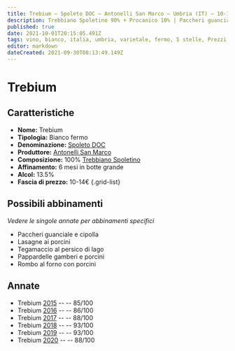 ```yaml
---
title: Trebium – Spoleto DOC – Antonelli San Marco – Umbria (IT) – 10-14€ – 3★-5★
description: Trebbiano Spoletino 90% + Procanico 10% | Paccheri guanciale e cipolla – Lasagne ai porcini – Tegamaccio al persico – Pappardelle gamberi e porcini – Rombo al forno con porcini
published: true
date: 2021-10-01T20:15:05.491Z
tags: vino, bianco, italia, umbria, varietale, fermo, 5 stelle, Prezzi: 10-14€, trebbiano spoletino, paccheri guanciale e cipolla, lasagne ai porcini, tegamaccio al persico, pappardelle gamberi e porcini, rombo al forno con porcini
editor: markdown
dateCreated: 2021-09-30T08:13:49.149Z
---
```


# Trebium

## Caratteristiche
- **Nome:** Trebium
- **Tipologia:** Bianco fermo
- **Denominazione:** [Spoleto DOC](/denominazioni/Italia/Umbria/DOC/Spoleto)
- **Produttore:** [Antonelli San Marco](/produttori/Italia/Umbria/Antonelli-San-Marco) 
- **Composizione:** 100% [Trebbiano Spoletino](/vitigni/Italia/bacca-bianca/trebbiano-spoletino)
- **Affinamento:** 6 mesi in botte grande 
- **Alcol:** 13.5%
- **Fascia di prezzo:** 10-14€
{.grid-list}




## Possibili abbinamenti
*Vedere le singole annate per abbinamenti specifici*

- Paccheri guanciale e cipolla
- Lasagne ai porcini
- Tegamaccio al persico di lago
- Pappardelle gamberi e porcini
- Rombo al forno con porcini

## Annate

- Trebium [2015](vini/Italia/Umbria/Antonelli-San-Marco/Trebium/2015) -- <span class="star-3"></span> -- 85/100
- Trebium [2016](vini/Italia/Umbria/Antonelli-San-Marco/Trebium/2016) -- <span class="star-3"></span> -- 86/100
- Trebium [2017](vini/Italia/Umbria/Antonelli-San-Marco/Trebium/2017) -- <span class="star-3"></span> -- 88/100
- Trebium [2018](vini/Italia/Umbria/Antonelli-San-Marco/Trebium/2018) -- <span class="star-5"></span> -- 93/100
- Trebium [2019](vini/Italia/Umbria/Antonelli-San-Marco/Trebium/2019) -- <span class="star-5"></span> -- 93/100
- Trebium [2020](vini/Italia/Umbria/Antonelli-San-Marco/Trebium/2020) -- <span class="star-3"></span> -- 88/100